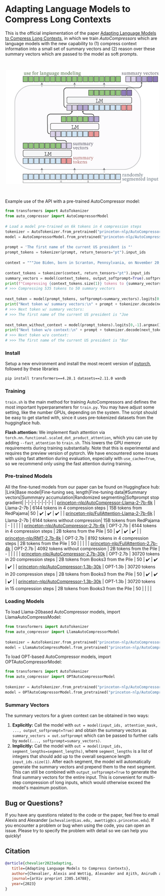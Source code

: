 # Adapting Language Models to Compress Long Contexts

This is the official implementation of the paper [Adapting Language Models to Compress Long Contexts](https://arxiv.org/abs/2305.14788), in which we train *AutoCompressors* which are language models with the new capability to (1) compress context information into a small set of summary vectors and (2) reason over these summary vectors which are passed to the model as soft prompts.

<br>
<p align="center">
<img src="assets/architecture.png" width="500">
</p>
<br>

Example use of the API with a pre-trained AutoCompressor model:
```python
from transformers import AutoTokenizer
from auto_compressor import AutoCompressorModel

# Load a model pre-trained on 6k tokens in 4 compression steps
tokenizer = AutoTokenizer.from_pretrained("princeton-nlp/AutoCompressor-2.7b-6k")
model = AutoCompressorModel.from_pretrained("princeton-nlp/AutoCompressor-2.7b-6k").eval()

prompt = 'The first name of the current US president is "'
prompt_tokens = tokenizer(prompt, return_tensors="pt").input_ids

context = """Joe Biden, born in Scranton, Pennsylvania, on November 20, 1942, had a modest upbringing in a middle-class family. He attended the University of Delaware, where he double-majored in history and political science, graduating in 1965. Afterward, he earned his law degree from Syracuse University College of Law in 1968.\nBiden's early political career began in 1970 when he was elected to the New Castle County Council in Delaware. In 1972, tragedy struck when his wife Neilia and 1-year-old daughter Naomi were killed in a car accident, and his two sons, Beau and Hunter, were injured. Despite this devastating loss, Biden chose to honor his commitment and was sworn in as a senator by his sons' hospital bedsides.\nHe went on to serve as the United States Senator from Delaware for six terms, from 1973 to 2009. During his time in the Senate, Biden was involved in various committees and was particularly known for his expertise in foreign affairs, serving as the chairman of the Senate Foreign Relations Committee on multiple occasions.\nIn 2008, Joe Biden was selected as the running mate for Barack Obama, who went on to win the presidential election. As Vice President, Biden played an integral role in the Obama administration, helping to shape policies and handling issues such as economic recovery, foreign relations, and the implementation of the Affordable Care Act (ACA), commonly known as Obamacare.\nAfter completing two terms as Vice President, Joe Biden decided to run for the presidency in 2020. He secured the Democratic nomination and faced the incumbent President Donald Trump in the general election. Biden campaigned on a platform of unity, promising to heal the divisions in the country and tackle pressing issues, including the COVID-19 pandemic, climate change, racial justice, and economic inequality.\nIn the November 2020 election, Biden emerged victorious, and on January 20, 2021, he was inaugurated as the 46th President of the United States. At the age of 78, Biden became the oldest person to assume the presidency in American history.\nAs President, Joe Biden has worked to implement his agenda, focusing on various initiatives, such as infrastructure investment, climate action, immigration reform, and expanding access to healthcare. He has emphasized the importance of diplomacy in international relations and has sought to rebuild alliances with global partners.\nThroughout his long career in public service, Joe Biden has been recognized for his commitment to bipartisanship, empathy, and his dedication to working-class issues. He continues to navigate the challenges facing the nation, striving to bring the country together and create positive change for all Americans."""

context_tokens = tokenizer(context, return_tensors="pt").input_ids
summary_vectors = model(context_tokens, output_softprompt=True).softprompt
print(f"Compressing {context_tokens.size(1)} tokens to {summary_vectors.size(1)} summary vectors")
# >>> Compressing 535 tokens to 50 summary vectors

next_token = model(prompt_tokens, softprompt=summary_vectors).logits[0,-1].argmax()
print("Next token w/ summary vectors:\n" + prompt + tokenizer.decode(next_token))
# >>> Next token w/ summary vectors:
# >>> The first name of the current US president is "Joe

next_token_without_context = model(prompt_tokens).logits[0,-1].argmax()
print("Next token w/o context:\n" + prompt + tokenizer.decode(next_token_without_context))
# >>> Next token w/o context:
# >>> The first name of the current US president is "Bar
```


### Install
Setup a new environment and install the most recent version of [pytorch](https://pytorch.org/),
followed by these libraries
```bash
pip install transformers==4.28.1 datasets==2.11.0 wandb
```

### Training
`train.sh` is the main method for training AutoCompressors and defines the most important hyperparameters for `train.py`.
You may have adjust some setting, like the number GPUs, depending on the system.
The script should be easy to get started with, since it uses pre-tokenized datasets from the huggingface hub.

**Flash attention:**
We implement flash attention via `torch.nn.functional.scaled_dot_product_attention`, which you can use by adding `--fast_attention` to `train.sh`. This lowers the GPU memory requirements during training substantially. Note that this is experimental and requires the preview version of pytorch. We have encountered some issues with using fast attention during evaluation, especially with `use_cache=True`, so we recommend only using the fast attention during training.

### Pre-trained Models
All the fine-tuned models from our paper can be found on Huggingface hub:
|Link|Base model|Fine-tuning seq. length|Fine-tuning data|#Summary vectors|Summmary accumulation|Randomized segmenting|Softprompt stop gradient|
|-|-|-|-|-|-|-|-|
| [princeton-nlp/AutoCompressor-Llama-2-7b-6k](https://huggingface.co/princeton-nlp/AutoCompressor-Llama-2-7b-6k) | Llama-2-7b | 6144 tokens in 4 compression steps | 15B tokens from RedPajama| 50 |  ✔️ |  ✔️  |  ✔️ |
| [princeton-nlp/FullAttention-Llama-2-7b-6k](https://huggingface.co/princeton-nlp/FullAttention-Llama-2-7b-6k) | Llama-2-7b | 6144 tokens without compression| 15B tokens from RedPajama | - | | | |
| [princeton-nlp/AutoCompressor-2.7b-6k](https://huggingface.co/princeton-nlp/AutoCompressor-2.7b-6k) | OPT-2.7b | 6144 tokens in 4 compression steps | 2B tokens from the Pile | 50 | ✔️ | ✔️ | ✔️ |
| [princeton-nlp/RMT-2.7b-8k](https://huggingface.co/princeton-nlp/RMT-2.7b-8k) | OPT-2.7b | 8192 tokens in 4 compression steps | 2B tokens from the Pile | 50 | | | |
| [princeton-nlp/FullAttention-2.7b-4k](https://huggingface.co/princeton-nlp/FullAttention-2.7b-4k) | OPT-2.7b | 4092 tokens without compression | 2B tokens from the Pile | - | | | |
| [princeton-nlp/AutoCompressor-2.7b-30k](https://huggingface.co/princeton-nlp/AutoCompressor-2.7b-30k) | OPT-2.7b | 30720 tokens in 20 compression steps | 2B tokens from Books3 from the Pile | 50 | ✔️ | ✔️ | ✔️ |
| [princeton-nlp/AutoCompressor-1.3b-30k](https://huggingface.co/princeton-nlp/AutoCompressor-1.3b-30k) | OPT-1.3b | 30720 tokens in 20 compression steps | 2B tokens from Books3 from the Pile | 50 | ✔️ | ✔️ | ✔️ |
| [princeton-nlp/AutoCompressor-1.3b-30k](https://huggingface.co/princeton-nlp/RMT-1.3b-30k) | OPT-1.3b | 30720 tokens in 15 compression steps | 2B tokens from Books3 from the Pile | 50 | | | |

### Loading Models

To load Llama-20based AutoCompressor models, import LlamaAutoCompressModel:
```python
from transformers import AutoTokenizer
from auto_compressor import LlamaAutoCompressorModel

tokenizer = AutoTokenizer.from_pretrained("princeton-nlp/AutoCompressor-Llama-2-7b-6k")
model = LlamaAutoCompressModel.from_pretrained("princeton-nlp/AutoCompressor-Llama-2-7b-6k")
```

To load OPT-based AutoCompressor models, import OPTAutoCompressorModel:
```python
from transformers import AutoTokenizer
from auto_compressor import OPTAutoCompressorModel

tokenizer = AutoTokenizer.from_pretrained("princeton-nlp/AutoCompressor-2.7b-6k")
model = OPTAutoCompressorModel.from_pretrained("princeton-nlp/AutoCompressor-2.7b-6k")
```

### Summary Vectors


The summary vectors for a given context can be obtained in two ways:
1. **Explicitly:** Call the model with `out = model(input_ids, attention_mask, ..., output_softprompt=True)` and obtain the summary vectors as `summary_vectors = out.softprompt` which can be passed to further calls by `model(..., softprompt=sumary_vectors)`.
2. **Implicitly:** Call the model with `out = model(input_ids, segment_lengths=segment_lengths)`, where `segment_lengths` is a list of integers that should add up to the overall sequence length `input_ids.size(1)`. After each segment, the model will automatically generate the summary vectors and prepend them to the next segment. This can still be combined with `output_softprompt=True` to generate the final summary vectors for the entire input. This is convenient for multi-step compression of long inputs, which would otherwise exceed the model's maximum position.

## Bug or Questions?
If you have any questions related to the code or the paper, feel free to email
Alexis and Alexander (`achevalier@ias.edu, awettig@cs.princeton.edu`).
If you encounter a problem or bug when using the code, you can open an issue.
Please try to specify the problem with detail so we can help you quickly!

## Citation
```bibtex
@article{chevalier2023adapting,
   title={Adapting Language Models to Compress Contexts},
   author={Chevalier, Alexis and Wettig, Alexander and Ajith, Anirudh and Chen, Danqi},
   journal={arXiv preprint 2305.14788},
   year={2023}
}
```
